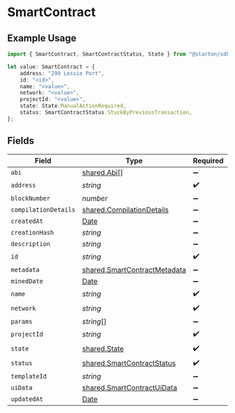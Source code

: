 # SmartContract

## Example Usage

```typescript
import { SmartContract, SmartContractStatus, State } from "@starton/sdk/sdk/models/shared";

let value: SmartContract = {
    address: "299 Lessie Port",
    id: "<id>",
    name: "<value>",
    network: "<value>",
    projectId: "<value>",
    state: State.ManualActionRequired,
    status: SmartContractStatus.StuckByPreviousTransaction,
};
```

## Fields

| Field                                                                                         | Type                                                                                          | Required                                                                                      | Description                                                                                   |
| --------------------------------------------------------------------------------------------- | --------------------------------------------------------------------------------------------- | --------------------------------------------------------------------------------------------- | --------------------------------------------------------------------------------------------- |
| `abi`                                                                                         | [shared.Abi](../../../sdk/models/shared/abi.md)[]                                             | :heavy_minus_sign:                                                                            | N/A                                                                                           |
| `address`                                                                                     | *string*                                                                                      | :heavy_check_mark:                                                                            | N/A                                                                                           |
| `blockNumber`                                                                                 | *number*                                                                                      | :heavy_minus_sign:                                                                            | N/A                                                                                           |
| `compilationDetails`                                                                          | [shared.CompilationDetails](../../../sdk/models/shared/compilationdetails.md)                 | :heavy_minus_sign:                                                                            | N/A                                                                                           |
| `createdAt`                                                                                   | [Date](https://developer.mozilla.org/en-US/docs/Web/JavaScript/Reference/Global_Objects/Date) | :heavy_minus_sign:                                                                            | N/A                                                                                           |
| `creationHash`                                                                                | *string*                                                                                      | :heavy_minus_sign:                                                                            | N/A                                                                                           |
| `description`                                                                                 | *string*                                                                                      | :heavy_minus_sign:                                                                            | N/A                                                                                           |
| `id`                                                                                          | *string*                                                                                      | :heavy_check_mark:                                                                            | N/A                                                                                           |
| `metadata`                                                                                    | [shared.SmartContractMetadata](../../../sdk/models/shared/smartcontractmetadata.md)           | :heavy_minus_sign:                                                                            | N/A                                                                                           |
| `minedDate`                                                                                   | [Date](https://developer.mozilla.org/en-US/docs/Web/JavaScript/Reference/Global_Objects/Date) | :heavy_minus_sign:                                                                            | N/A                                                                                           |
| `name`                                                                                        | *string*                                                                                      | :heavy_check_mark:                                                                            | N/A                                                                                           |
| `network`                                                                                     | *string*                                                                                      | :heavy_check_mark:                                                                            | N/A                                                                                           |
| `params`                                                                                      | *string*[]                                                                                    | :heavy_minus_sign:                                                                            | N/A                                                                                           |
| `projectId`                                                                                   | *string*                                                                                      | :heavy_check_mark:                                                                            | N/A                                                                                           |
| `state`                                                                                       | [shared.State](../../../sdk/models/shared/state.md)                                           | :heavy_check_mark:                                                                            | N/A                                                                                           |
| `status`                                                                                      | [shared.SmartContractStatus](../../../sdk/models/shared/smartcontractstatus.md)               | :heavy_check_mark:                                                                            | N/A                                                                                           |
| `templateId`                                                                                  | *string*                                                                                      | :heavy_minus_sign:                                                                            | N/A                                                                                           |
| `uiData`                                                                                      | [shared.SmartContractUiData](../../../sdk/models/shared/smartcontractuidata.md)               | :heavy_minus_sign:                                                                            | N/A                                                                                           |
| `updatedAt`                                                                                   | [Date](https://developer.mozilla.org/en-US/docs/Web/JavaScript/Reference/Global_Objects/Date) | :heavy_minus_sign:                                                                            | N/A                                                                                           |